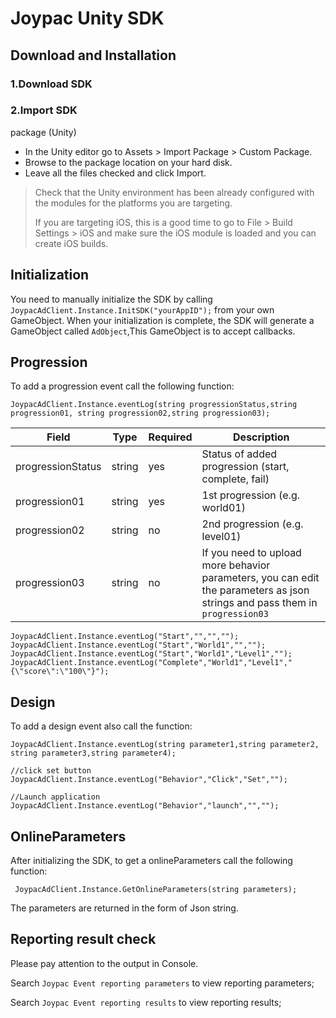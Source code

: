 # Joypac Unity SDK 
## Download and Installation
### 1.Download SDK
### 2.Import SDK
package (Unity)
* In the Unity editor go to Assets > Import Package > Custom Package.
* Browse to the package location on your hard disk.
* Leave all the files checked and click Import.


> Check that the Unity environment has been already configured with the modules for the platforms you are targeting.
>
> If you are targeting iOS, this is a good time to go to File > Build Settings > iOS and make sure the iOS module is loaded and you can create iOS builds.

## Initialization
You need to manually initialize the SDK by calling `JoypacAdClient.Instance.InitSDK("yourAppID");` from your own GameObject.
When your initialization is complete, the SDK will generate a GameObject called `AdObject`,This GameObject is to accept callbacks.

## Progression
To add a progression event call the following function:

    JoypacAdClient.Instance.eventLog(string progressionStatus,string progression01, string progression02,string progression03);
    
Field | Type | Required | Description
-|-|-|-
progressionStatus | string | yes | Status of added progression (start, complete, fail)
progression01 | string | yes | 1st progression (e.g. world01)
progression02 | string | no | 2nd progression (e.g. level01)
progression03 | string | no | If you need to upload more behavior parameters, you can edit the parameters as json strings and pass them in `progression03`

    JoypacAdClient.Instance.eventLog("Start","","","");
    JoypacAdClient.Instance.eventLog("Start","World1","","");
    JoypacAdClient.Instance.eventLog("Start","World1","Level1","");
    JoypacAdClient.Instance.eventLog("Complete","World1","Level1","{\"score\":\"100\"}");
    
## Design
To add a design event also call the function:
    
    JoypacAdClient.Instance.eventLog(string parameter1,string parameter2, string parameter3,string parameter4);
    
    //click set button 
    JoypacAdClient.Instance.eventLog("Behavior","Click","Set","");
    
    //Launch application
    JoypacAdClient.Instance.eventLog("Behavior","launch","","");
   


## OnlineParameters
After initializing the SDK, to get a onlineParameters call the following function: 

     JoypacAdClient.Instance.GetOnlineParameters(string parameters);
     
The parameters are returned in the form of Json string.
          
## Reporting result check

Please pay attention to the output in Console.

Search `Joypac Event reporting parameters` to view reporting parameters;

Search `Joypac Event reporting results` to view reporting results;


